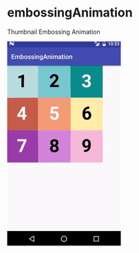 # embossingAnimation
Thumbnail Embossing Animation

![](https://github.com/isjang98/embossingAnimation/blob/master/img/embossing.gif)
